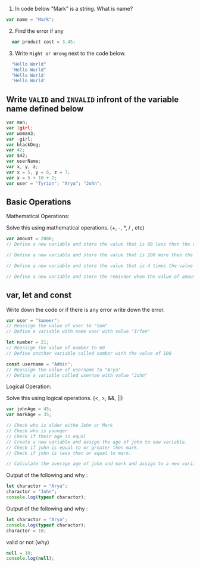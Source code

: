 1. In code below "Mark" is a string. What is name?

```js
var name = "Mark";
```

2. Find the error if any

```js
  var product cost = 3.45;
```

3. Write `Right or Wrong` next to the code below.

```js
  "Hello World"
  'Hello World"
  "Hello World'
  'Hello World'
```

## Write `VALID` and `INVALID` infront of the variable name defined below

```js
var man;
var 1girl;
var woman3;
var -girl;
var blackDog;
var 42;
var $42;
var userName;
var x, y, z;
var x = 5, y = 6, z = 7;
var x = 5 + 10 + 2;
var user = "Tyrion"; "Arya"; "John";
```

## Basic Operations

Mathematical Operations:

Solve this using mathematical operations. (+, -, \*, / , etc)

```js
var amount = 2080;
// Define a new variable and store the value that is 80 less then the value of amount.

// Define a new variable and store the value that is 200 more then the value of amount.

// Define a new variable and store the value that is 4 times the value of amount.

// Define a new variable and store the reminder when the value of amount is  divided by 21.
```

## var, let and const

Write down the code or if there is any error write down the error.

```js
var user = "Sameer";
// Reassign the value of user to "Sam"
// Define a variable with name user with value "Irfan"

let number = 21;
// Reassign the value of number to 60
// Define another variable called number with the value of 100

const username = "Admin";
// Reassign the value of username to "Arya"
// Define a variable called usernae with value "John"
```

Logical Operation:

Solve this using logical operations. (<, >, &&, ||)

```js
var johnAge = 45;
var markAge = 35;

// Check who is older eithe John or Mark
// Check who is younger
// Check if their age is equal
// Create a new variable and assign the age of john to new variable.
// Check if john is equal to or greater then mark.
// Check if john is less then or equal to mark.

// Calculate the average age of john and mark and assign to a new variable.
```

Output of the following and why :

```js
let charactor = "Arya";
charactor = "John";
console.log(typeof charactor);
```

Output of the following and why :

```js
let charactor = "Arya";
console.log(typeof charactor);
charactor = 10;
```

valid or not (why)

```js
null = 10;
console.log(null);
```
